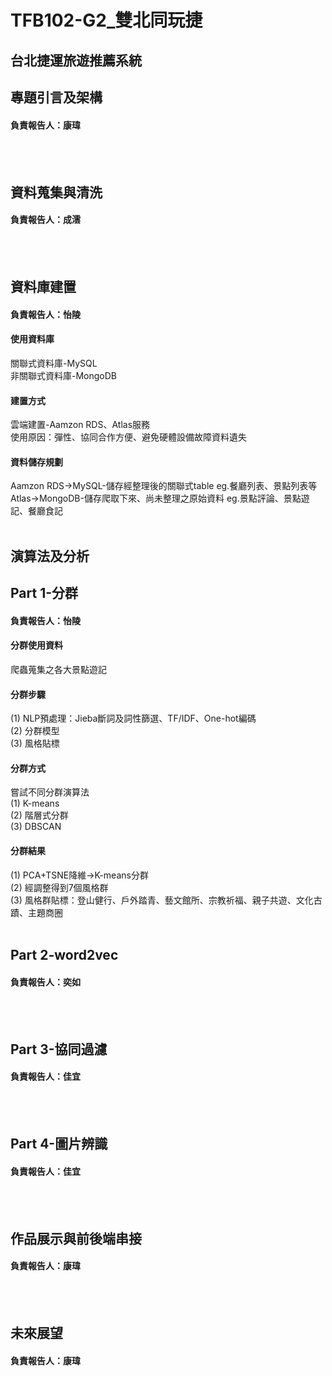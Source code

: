 # TFB102-G2_雙北同玩捷
## 台北捷運旅遊推薦系統<br>

## 專題引言及架構<br>
#### 負責報告人：康瑋<br>
<br>
<br>


## 資料蒐集與清洗<br>
#### 負責報告人：成澐<br>
<br>
<br>


## 資料庫建置<br>
#### 負責報告人：怡陵<br>
#### 使用資料庫<br>
關聯式資料庫-MySQL<br>
非關聯式資料庫-MongoDB<br>
#### 建置方式<br>
雲端建置-Aamzon RDS、Atlas服務<br>
使用原因：彈性、協同合作方便、避免硬體設備故障資料遺失<br>
#### 資料儲存規劃<br>
Aamzon RDS->MySQL-儲存經整理後的關聯式table eg.餐廳列表、景點列表等<br>
Atlas->MongoDB-儲存爬取下來、尚未整理之原始資料 eg.景點評論、景點遊記、餐廳食記<br>
<br>
## 演算法及分析<br>
## Part 1-分群<br>
#### 負責報告人：怡陵<br>
#### 分群使用資料<br>
爬蟲蒐集之各大景點遊記
#### 分群步驟<br>
(1) NLP預處理：Jieba斷詞及詞性篩選、TF/IDF、One-hot編碼<br>
(2) 分群模型<br>
(3) 風格貼標<br>
#### 分群方式<br>
嘗試不同分群演算法<br>
(1) K-means<br>
(2) 階層式分群<br>
(3) DBSCAN<br>
#### 分群結果<br>
(1) PCA+TSNE降維->K-means分群<br>
(2) 經調整得到7個風格群<br>
(3) 風格群貼標：登山健行、戶外踏青、藝文館所、宗教祈福、親子共遊、文化古蹟、主題商圈<br>
<br>
## Part 2-word2vec<br>
#### 負責報告人：奕如<br>
<br>
<br>

## Part 3-協同過濾<br>
#### 負責報告人：佳宜<br>
<br>
<br>

## Part 4-圖片辨識<br>
#### 負責報告人：佳宜<br>
<br>
<br>



## 作品展示與前後端串接<br>
#### 負責報告人：康瑋<br>
<br>
<br>



## 未來展望<br>
#### 負責報告人：康瑋<br>
<br>
<br>

